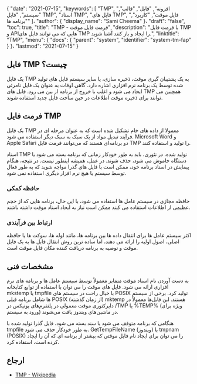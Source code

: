 {
  "date": "2021-07-15",
  "keywords": [
"TMP",
"افزونه",
"فایل",
"قالب",
"سیستم",
"فایل TMP",
"اسناد TMP",
"فایل های TMP",
"فایل موقت",
"کاربرد",
"برنامه ها"
]،
  "author": {
    "display_name": "Sami Cheema"
}،
  "draft": "false",
  "toc": true,
  "title": "TMP - فرمت فایل موقت",
  "description": "با فرمت فایل TMP و APIهایی که می توانند فایل های TMP را ایجاد و باز کنند آشنا شوید.",
  "linktitle": "TMP",
  "menu": {
    "docs": {
      "parent": "system",
      "identifier": "system-tm-fap"
}
}،
  "lastmod": "2021-07-15"
}

## فایل TMP چیست؟ ##

یک فایل TMP به یک پشتیبان گیری موقت، ذخیره سازی، یا سایر سیستم فایل های تولید شده توسط یک برنامه نرم افزاری اشاره دارد. گاهی اوقات به عنوان یک فایل نامرئی ایجاد می شود و اغلب با خروج از برنامه از بین می رود. فایل های TMP همچنین می توانند برای ذخیره موقت اطلاعات در حین ساخت فایل جدید استفاده شوند.

## فرمت فایل TMP ##

یک فایل TMP معمولا از داده های خام تشکیل شده است که به عنوان مرحله ای در فرآیند تبدیل مواد از یک سبک به سبک دیگر استفاده می شود. Microsoft Word و Apple Safari دو برنامه‌ای هستند که می‌توانند فرمت فایل TMP را تولید و استفاده کنند.

اسناد TMP تولید شده، در تئوری، باید به طور خودکار زمانی که برنامه بسته می شود یا دستگاه خاموش می شود، حذف شوند. در عمل، همیشه اینطور نیست. در نتیجه، هنگام پیمایش در اسناد برنامه خود، ممکن است با فایل های گذرا مواجه شوید که به طور فعال توسط سیستم یا هیچ نرم افزار دیگری استفاده نمی شود.

### حافظه کمکی ###

حافظه مجازی در سیستم عامل ها استفاده می شود، با این حال، برنامه هایی که از حجم عظیمی از اطلاعات استفاده می کنند ممکن است نیاز به ایجاد اسناد موقت داشته باشند.

### ارتباط بین فرآیندی ###

اکثر سیستم عامل ها برای انتقال داده ها بین برنامه ها، مانند لوله ها، سوکت ها یا حافظه اصلی، اصول اولیه را ارائه می دهند، اما ساده ترین روش انتقال فایل ها به یک فایل موقت و توصیه به برنامه دریافت کننده مکان فایل موقت است.


## مشخصات فنی ##

به دست آوردن نام اسناد موقت متمایز معمولاً توسط سیستم عامل ها و برنامه های نرم افزاری ارائه می شود.
فایل های موقت را می توان با استفاده از توابع کتابخانه mkstemp یا tmpfile با خیال راحت در سیستم های POSIX تولید کرد. برخی از سیستم ها شامل برنامه قبلی POSIX (از زمان گذشته) mktemp هستند. این فایل‌ها معمولاً در دایرکتوری موقت معمولی در پلتفرم‌های یونیکس در /TMP یا %TEMP% (ویژه برای ورود به سیستم) در ماشین‌های ویندوز یافت می‌شوند.

هنگامی که برنامه متوقف می شود یا سند بسته می شود، فایل گذرا تولید شده با tmpfile به طور خودکار حذف می شود. GetTempFileName (ویندوز) یا tmpnam (POSIX) را می توان برای ایجاد نام فایل موقتی که بیشتر از برنامه ای که آن را ایجاد کرده است، استفاده کرد.

## ارجاع ##

* [TMP - Wikipedia](https://en.wikipedia.org/wiki/Temporary_file)
